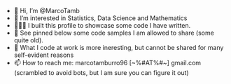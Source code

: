 - 👋 Hi, I’m @MarcoTamb
- 👀 I’m interested in Statistics, Data Science and Mathematics
- 👨🏻‍💻 I built this profile to showcase some code I have written.
- 📌 See pinned below some code samples I am allowed to share (some quite old). 
- 🤫 What I code at work is more ineresting, but cannot be shared for many self-evident reasons
- 📫 How to reach me: marcotamburro96 [~%#AT%#~] gmail.com (scrambled to avoid bots, but I am sure you can figure it out)
